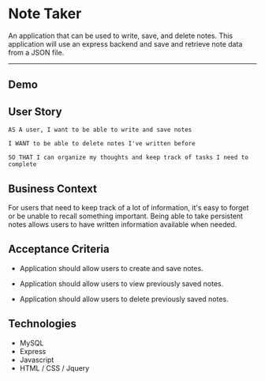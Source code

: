 # Note Taker
An application that can be used to write, save, and delete notes. This application will use an express backend and save and retrieve note data from a JSON file.

---
## Demo

## User Story

```
AS A user, I want to be able to write and save notes

I WANT to be able to delete notes I've written before

SO THAT I can organize my thoughts and keep track of tasks I need to complete
```

## Business Context

For users that need to keep track of a lot of information, it's easy to forget or be unable to recall something important. Being able to take persistent notes allows users to have written information available when needed.

## Acceptance Criteria

* Application should allow users to create and save notes.

* Application should allow users to view previously saved notes.

* Application should allow users to delete previously saved notes.

## Technologies
* MySQL
* Express
* Javascript
* HTML / CSS / Jquery
